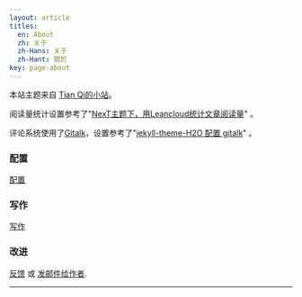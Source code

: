 ```yaml
---
layout: article
titles:
  en: About
  zh: 关于
  zh-Hans: 关于
  zh-Hant: 關於
key: page-about
---
```


本站主题来自 [Tian Qi的小站](https://tianqi.name/blog/)。
  
阅读量统计设置参考了"[NexT主题下，用Leancloud统计文章阅读量](https://blog.csdn.net/weixin_39345384/article/details/80787998)" 。 

评论系统使用了[Gitalk](https://github.com/gitalk/gitalk )，设置参考了"[jekyll-theme-H2O 配置 gitalk](https://weijunzii.github.io/2018/06/29/Add-Gitalk-In-Jekyll-Theme-H2O.html)" 。

### 配置
[配置](https://tianqi.name/jekyll-TeXt-theme/docs/en/configuration) 
### 写作
[写作](https://tianqi.name/jekyll-TeXt-theme/docs/en/writing-posts) 
### 改进
[反馈](https://github.com/kitian616/jekyll-TeXt-theme/issues)  或 [发邮件给作者](mailto:kitian616@outlook.com).

---
